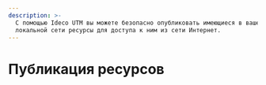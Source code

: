 ```yaml
---
description: >-
  С помощью Ideco UTM вы можете безопасно опубликовать имеющиеся в вашей
  локальной сети ресурсы для доступа к ним из сети Интернет.
---
```


# Публикация ресурсов

